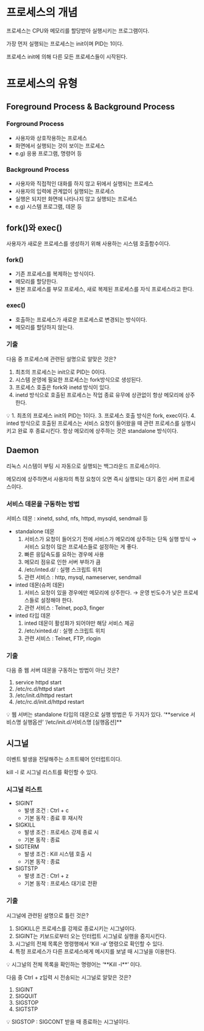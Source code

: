 # 프로세스의 개념

프로세스는 CPU와 메모리를 할당받아 실행시키는 프로그램이다.

가장 먼저 실행되는 프로세스는 init이며 PID는 1이다.

프로세스 init에 의해 다른 모든 프로세스들이 시작된다.

# 프로세스의 유형

## Foreground Process & Background Process

### Forground Process

- 사용자와 상호작용하는 프로세스
- 화면에서 실행되는 것이 보이는 프로세스
- e.g) 응용 프로그램, 명령어 등

### Background Process

- 사용자와 직접적인 대화를 하지 않고 뒤에서 실행되는 프로세스
- 사용자의 입력에 관계없이 실행되는 프로세스
- 실행은 되지만 화면에 나타나지 않고 실행되는 프로세스
- e.g) 시스템 프로그램, 데몬 등

## fork()와 exec()

사용자가 새로운 프로세스를 생성하기 위해 사용하는 시스템 호출함수이다.

### fork()

- 기존 프로세스를 복제하는 방식이다.
- 메모리를 할당한다.
- 원본 프로세스를 부모 프로세스, 새로 복제된 프로세스를 자식 프로세스라고 한다.

### exec()

- 호출하는 프로세스가 새로운 프로세스로 변경되는 방식이다.
- 메모리를 할당하지 않는다.

### 기출

다음 중 프로세스에 관련된 설명으로 알맞은 것은?

1. 최초의 프로세스는 init으로 PID는 0이다.
2. 시스템 운영에 필요한 프로세스는 fork방식으로 생성된다.
3. 프로세스 호출은 fork와 inetd 방식이 있다.
4. inetd 방식으로 호출된 프로세스는 작업 종료 유무에 상관없이 항상 메모리에 상주한다.

<aside>
💡 1. 최초의 프로세스 init의 PID는 1이다.
3. 프로세스 호출 방식은 fork, exec이다.
4. inted 방식으로 호출된 프로세스는 서비스 요청이 들어왔을 때 관련 프로세스를 실행시키고 완료 후 종료시킨다. 항상 메모리에 상주하는 것은 standalone 방식이다.

</aside>

## Daemon

리눅스 시스템이 부팅 시 자동으로 실행되는 백그라운드 프로세스이다.

메모리에 상주하면서 사용자의 특정 요청이 오면 즉시 실행되는 대기 중인 서버 프로세스이다.

### 서비스 데몬을 구동하는 방법

서비스 데몬 : xinetd, sshd, nfs, httpd, mysqld, sendmail 등

- standalone 데몬
    1. 서비스가 요청이 들어오기 전에 서비스가 메모리에 상주하는 단독 실행 방식 → 서비스 요청이 많은 프로세스들로 설정하는 게 좋다.
    2. 빠른 응답속도를 요하는 경우에 사용
    3. 메모리 점유로 인한 서버 부하가 큼
    4. /etc/inted.d/ : 실행 스크립트 위치
    5. 관련 서비스 : http, mysql, nameserver, sendmail
- inted 데몬(슈퍼 데몬)
    1. 서비스 요청이 있을 경우에만 메모리에 상주한다. → 운영 빈도수가 낮은 프로세스들로 설정해야 한다.
    2. 관련 서비스 : Telnet, pop3, finger
- inted 타입 데몬
    1. inted 데몬이 활성화가 되어야만 해당 서비스 제공
    2. /etc/xinted.d/ : 실행 스크립트 위치
    3. 관련 서비스 : Telnet, FTP, rlogin


### 기출

다음 중 웹 서버 데몬을 구동하는 방법이 아닌 것은?

1. service httpd start
2. /etc/rc.d/httpd start
3. /etc/init.d/httpd restart
4. /etc/rc.d/init.d/httpd restart

<aside>
💡 웹 서버는 standalone 타입의 데몬으로 실행 방법은 두 가지가 있다.
‘**service 서비스명 실행옵션’ 
‘/etc/init.d/서비스명 [실행옵션]**

</aside>

## 시그널

이벤트 발생을 전달해주는 소프트웨어 인터럽트이다.

kill -l 로 시그널 리스트를 확인할 수 있다.

### 시그널 리스트

- SIGINT
    - 발생 조건 : Ctrl + c
    - 기본 동작 : 종료 후 재시작
- SIGKILL
    - 발생 조건 : 프로세스 강제 종료 시
    - 기본 동작 : 종료
- SIGTERM
    - 발생 조건 : Kill 시스템 호출 시
    - 기본 동작 : 종료
- SIGTSTP
    - 발생 조건 : Ctrl + z
    - 기본 동작 : 프로세스 대기로 전환

### 기출

시그널에 관련된 설명으로 틀린 것은?

1. SIGKILL은 프로세스를 강제로 종료시키는 시그널이다.
2. SIGINT는 키보드로부터 오는 인터럽트 시그널로 실행을 중지시킨다.
3. 시그널의 전체 목록은 명령행에서 ‘Kill -a’ 명령으로 확인할 수 있다.
4. 특정 프로세스가 다른 프로세스에게 메시지를 보낼 때 시그널을 이용한다.

<aside>
💡 시그널의 전체 목록을 확인하는 명령어는 ‘**Kill -l**’ 이다.

</aside>

다음 중 Ctrl + z입력 시 전송되는 시그널로 알맞은 것은?

1. SIGINT
2. SIGQUIT
3. SIGSTOP
4. SIGTSTP

<aside>
💡 SIGSTOP : SIGCONT 받을 때 종료하는 시그널이다.

</aside>